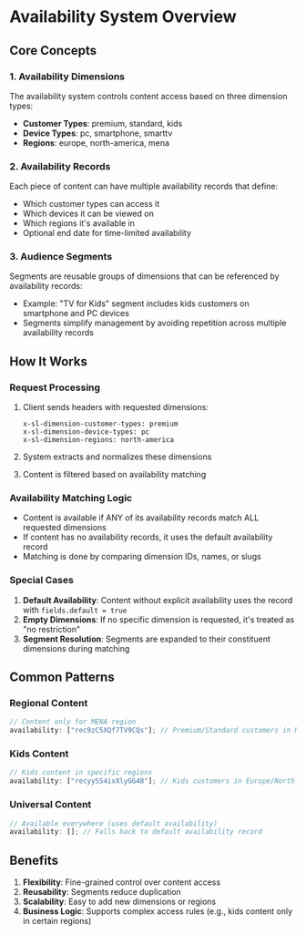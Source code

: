 # Availability System Overview

## Core Concepts

### 1. Availability Dimensions

The availability system controls content access based on three dimension types:

- **Customer Types**: premium, standard, kids
- **Device Types**: pc, smartphone, smarttv
- **Regions**: europe, north-america, mena

### 2. Availability Records

Each piece of content can have multiple availability records that define:

- Which customer types can access it
- Which devices it can be viewed on
- Which regions it's available in
- Optional end date for time-limited availability

### 3. Audience Segments

Segments are reusable groups of dimensions that can be referenced by availability records:

- Example: "TV for Kids" segment includes kids customers on smartphone and PC devices
- Segments simplify management by avoiding repetition across multiple availability records

## How It Works

### Request Processing

1. Client sends headers with requested dimensions:

   ```
   x-sl-dimension-customer-types: premium
   x-sl-dimension-device-types: pc
   x-sl-dimension-regions: north-america
   ```

2. System extracts and normalizes these dimensions

3. Content is filtered based on availability matching

### Availability Matching Logic

- Content is available if ANY of its availability records match ALL requested dimensions
- If content has no availability records, it uses the default availability record
- Matching is done by comparing dimension IDs, names, or slugs

### Special Cases

1. **Default Availability**: Content without explicit availability uses the record with `fields.default = true`
2. **Empty Dimensions**: If no specific dimension is requested, it's treated as "no restriction"
3. **Segment Resolution**: Segments are expanded to their constituent dimensions during matching

## Common Patterns

### Regional Content

```javascript
// Content only for MENA region
availability: ["rec9zC5XQf7TV9CQs"]; // Premium/Standard customers in MENA
```

### Kids Content

```javascript
// Kids content in specific regions
availability: ["recyySS4ixXlyGG48"]; // Kids customers in Europe/North America
```

### Universal Content

```javascript
// Available everywhere (uses default availability)
availability: []; // Falls back to default availability record
```

## Benefits

1. **Flexibility**: Fine-grained control over content access
2. **Reusability**: Segments reduce duplication
3. **Scalability**: Easy to add new dimensions or regions
4. **Business Logic**: Supports complex access rules (e.g., kids content only in certain regions)
